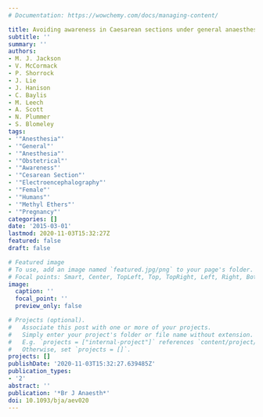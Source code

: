 ```yaml
---
# Documentation: https://wowchemy.com/docs/managing-content/

title: Avoiding awareness in Caesarean sections under general anaesthesia
subtitle: ''
summary: ''
authors:
- M. J. Jackson
- V. McCormack
- P. Shorrock
- J. Lie
- J. Hanison
- C. Baylis
- M. Leech
- A. Scott
- N. Plummer
- S. Blomeley
tags:
- '"Anesthesia"'
- '"General"'
- '"Anesthesia"'
- '"Obstetrical"'
- '"Awareness"'
- '"Cesarean Section"'
- '"Electroencephalography"'
- '"Female"'
- '"Humans"'
- '"Methyl Ethers"'
- '"Pregnancy"'
categories: []
date: '2015-03-01'
lastmod: 2020-11-03T15:32:27Z
featured: false
draft: false

# Featured image
# To use, add an image named `featured.jpg/png` to your page's folder.
# Focal points: Smart, Center, TopLeft, Top, TopRight, Left, Right, BottomLeft, Bottom, BottomRight.
image:
  caption: ''
  focal_point: ''
  preview_only: false

# Projects (optional).
#   Associate this post with one or more of your projects.
#   Simply enter your project's folder or file name without extension.
#   E.g. `projects = ["internal-project"]` references `content/project/deep-learning/index.md`.
#   Otherwise, set `projects = []`.
projects: []
publishDate: '2020-11-03T15:32:27.639485Z'
publication_types:
- '2'
abstract: ''
publication: '*Br J Anaesth*'
doi: 10.1093/bja/aev020
---
```

